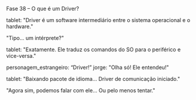 Fase 38 – O que é um Driver?

tablet: "Driver é um software intermediário entre o sistema operacional e o hardware."

"Tipo... um intérprete?"

tablet: "Exatamente. Ele traduz os comandos do SO para o periférico e vice-versa."

personagem_estrangeiro: “Driver!”
jorge: "Olha só! Ele entendeu!"

tablet: "Baixando pacote de idioma... Driver de comunicação iniciado."

"Agora sim, podemos falar com ele... Ou pelo menos tentar."
